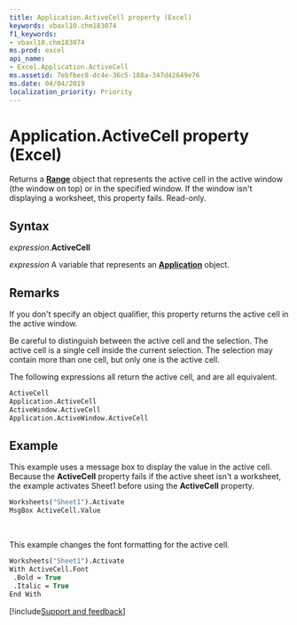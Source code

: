 ```yaml
---
title: Application.ActiveCell property (Excel)
keywords: vbaxl10.chm183074
f1_keywords:
- vbaxl10.chm183074
ms.prod: excel
api_name:
- Excel.Application.ActiveCell
ms.assetid: 7ebfbec8-dc4e-36c5-188a-347d42649e76
ms.date: 04/04/2019
localization_priority: Priority
---
```



# Application.ActiveCell property (Excel)

Returns a **[Range](Excel.Range(object).md)** object that represents the active cell in the active window (the window on top) or in the specified window. If the window isn't displaying a worksheet, this property fails. Read-only.


## Syntax

_expression_.**ActiveCell**

_expression_ A variable that represents an **[Application](Excel.Application(object).md)** object.


## Remarks

If you don't specify an object qualifier, this property returns the active cell in the active window.

Be careful to distinguish between the active cell and the selection. The active cell is a single cell inside the current selection. The selection may contain more than one cell, but only one is the active cell.

The following expressions all return the active cell, and are all equivalent.

```vb
ActiveCell 
Application.ActiveCell 
ActiveWindow.ActiveCell 
Application.ActiveWindow.ActiveCell
```


## Example

This example uses a message box to display the value in the active cell. Because the **ActiveCell** property fails if the active sheet isn't a worksheet, the example activates Sheet1 before using the **ActiveCell** property.

```vb
Worksheets("Sheet1").Activate 
MsgBox ActiveCell.Value
```

<br/>

This example changes the font formatting for the active cell.

```vb
Worksheets("Sheet1").Activate 
With ActiveCell.Font 
 .Bold = True 
 .Italic = True 
End With
```




[!include[Support and feedback](~/includes/feedback-boilerplate.md)]
